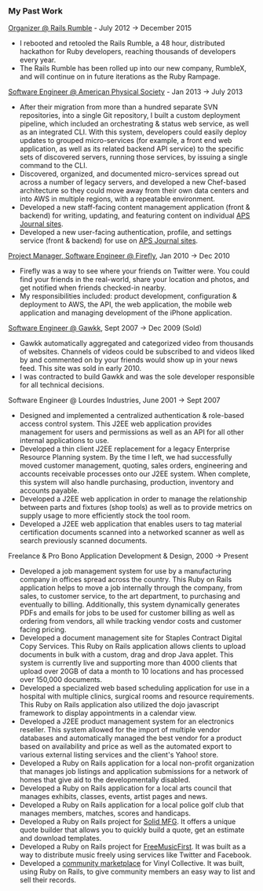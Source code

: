 ### My Past Work

[Organizer @ Rails Rumble](http://railsrumble.com) - July 2012 &#8594; December 2015

* I rebooted and retooled the Rails Rumble, a 48 hour, distributed hackathon
	for Ruby developers, reaching thousands of developers every year.
* The Rails Rumble has been rolled up into our new company, RumbleX, and
	will continue on in future iterations as the Ruby Rampage.

[Software Engineer @ American Physical Society](http://aps.org) - Jan 2013 &#8594; July 2013

* After their migration from more than a hundred separate SVN repositories, into a single Git
  repository, I built a custom deployment pipeline, which included an orchestrating &amp;
  status web service, as well as an integrated CLI. With this system, developers could easily
  deploy updates to grouped micro-services (for example, a front end web application, as well
  as its related backend API service) to the specific sets of discovered servers, running those
  services, by issuing a single command to the CLI.
* Discovered, organized, and documented micro-services spread out across a number of legacy
  servers, and developed a new Chef-based architecture so they could move away from their own
  data centers and into AWS in multiple regions, with a repeatable environment.
* Developed a new staff-facing content management application (front &amp; backend) for writing,
  updating, and featuring content on individual <a href="http://journals.aps.org">APS Journal sites</a>.
* Developed a new user-facing authentication, profile, and settings service (front &amp; backend)
	for use on <a href="http://journals.aps.org">APS Journal sites</a>.

[Project Manager, Software Engineer @ Firefly](/projects/firefly), Jan 2010 &#8594; Dec 2010

* Firefly was a way to see where your friends on Twitter were. You could find your
  friends in the real-world, share your location and photos, and get notified when
  friends checked-in nearby.
* My responsibilities included: product development, configuration &amp; deployment
  to AWS, the API, the web application, the mobile web application and managing
  development of the iPhone application.

[Software Engineer @ Gawkk](/projects/gawkk), Sept 2007 &#8594; Dec 2009 (Sold)

* Gawkk automatically aggregated and categorized video from thousands of
  websites. Channels of videos could be subscribed to and videos liked by and
  commented on by your friends would show up in your news feed. This site was
  sold in early 2010.
* I was contracted to build Gawkk and was the sole developer responsible for
  all technical decisions.

Software Engineer @ Lourdes Industries, June 2001 &#8594; Sept 2007

* Designed and implemented a centralized authentication &amp; role-based access
  control system. This J2EE web application provides management for users and
  permissions as well as an API for all other internal applications to use.
* Developed a thin client J2EE replacement for a legacy Enterprise
  Resource Planning system. By the time I left, we had successfully moved
  customer management, quoting, sales orders, engineering and accounts
  receivable processes onto our J2EE system. When complete, this system will
  also handle purchasing, production, inventory and accounts payable.
* Developed a J2EE web application in order to manage the relationship between
  parts and fixtures (shop tools) as well as to provide metrics on supply usage
  to more efficiently stock the tool room.
* Developed a J2EE web application that enables users to tag material
	certification documents scanned into a networked scanner as well as search
	previously scanned documents.

Freelance & Pro Bono Application Development & Design, 2000 &#8594; Present

* Developed a job management system for use by a manufacturing company in
	offices spread across the country. This Ruby on Rails application helps to
	move a job internally through the company, from sales, to customer service,
	to the art department, to purchasing and eventually to billing. Additionally,
	this system dynamically generates PDFs and emails for jobs to be used for
	customer billing as well as ordering from vendors, all while tracking vendor
	costs and customer facing pricing.
* Developed a document management site for Staples Contract Digital Copy
	Services. This Ruby on Rails application allows clients to upload documents
	in bulk with a custom, drag and drop Java applet. This system is currently
	live and supporting more than 4000 clients that upload over 20GB of data a
	month to 10 locations and has processed over 150,000 documents.
* Developed a specialized web based scheduling application for use in a hospital
	with multiple clinics, surgical rooms and resource requirements. This Ruby on
	Rails application also utilized the dojo javascript framework to display
	appointments in a calendar view.
* Developed a J2EE product management system for an electronics reseller. This
	system allowed for the import of multiple vendor databases and automatically
	managed the best vendor for a product based on availability and price as well
	as the automated export to various external listing services and the client's
	Yahoo! store.
* Developed a Ruby on Rails application for a local non-profit organization
	that manages job listings and application submissions for a network of homes
	that give aid to the developmentally disabled.
* Developed a Ruby on Rails application for a local arts council that manages
	exhibits, classes, events, artist pages and news.
* Developed a Ruby on Rails application for a local police golf club that
	manages members, matches, scores and handicaps.
* Developed a Ruby on Rails project for [Solid MFG](/projects/solidmfg). It offers
	a unique quote builder that allows you to quickly build a quote, get an estimate
	and download templates.
* Developed a Ruby on Rails project for [FreeMusicFirst](/projects/freemusicfirst).
	It was built as a way to distribute music freely using services like Twitter and
	Facebook.
* Developed a [community marketplace](/projects/marketplace) for Vinyl Collective.
	It was built, using Ruby on Rails, to give community members an easy way to list
	and sell their records.
